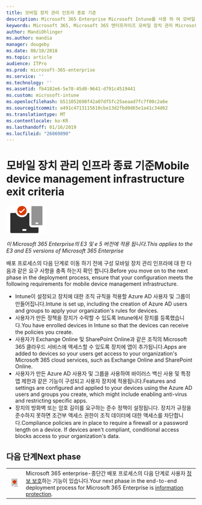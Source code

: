 ```yaml
---
title: 모바일 장치 관리 인프라 종료 기준
description: Microsoft 365 Enterprise Microsoft Intune를 사용 하 여 모바일 장치 관리를 포함 합니다. 요구 사항 및 필수 구성 요소를 검토, Azure Active Directory 리소스를 사용 하 여 Intune 설정, iOS, macOS, Android, 및 Windows 등록 장치 앱을 배포, 구성 프로필 만들기, 규정 준수 정책 사용 및 모바일에 대 한 조건부 액세스를 사용 하도록 설정 Microsoft 365 엔터프라이즈와 장치 관리 합니다.
keywords: Microsoft 365, Microsoft 365 엔터프라이즈 모바일 장치 관리 Microsoft 365 Intune 설명서
author: MandiOhlinger
ms.author: mandia
manager: dougeby
ms.date: 08/10/2018
ms.topic: article
audience: ITPro
ms.prod: microsoft-365-enterprise
ms.service: ''
ms.technology: ''
ms.assetid: fb4182e6-5e78-45d0-9641-d791c4519441
ms.custom: microsoft-intune
ms.openlocfilehash: b511052698f42a07df5fc25aeaad7fc7f00c2a6e
ms.sourcegitcommit: e491c4713115610cbe13d2fbd0d65e1a41c34d62
ms.translationtype: MT
ms.contentlocale: ko-KR
ms.lasthandoff: 01/16/2019
ms.locfileid: "26869890"
---
```

# <a name="mobile-device-management-infrastructure-exit-criteria"></a><span data-ttu-id="6942b-105">모바일 장치 관리 인프라 종료 기준</span><span class="sxs-lookup"><span data-stu-id="6942b-105">Mobile device management infrastructure exit criteria</span></span>

![](./media/deploy-foundation-infrastructure/mobiledevicemgmt_icon-small.png)

<span data-ttu-id="6942b-106">*이 Microsoft 365 Enterprise의 E3 및 e 5 버전에 적용 됩니다.*</span><span class="sxs-lookup"><span data-stu-id="6942b-106">*This applies to the E3 and E5 versions of Microsoft 365 Enterprise*</span></span>

<span data-ttu-id="6942b-107">배포 프로세스의 다음 단계로 이동 하기 전에 구성 모바일 장치 관리 인프라에 대 한 다음과 같은 요구 사항을 충족 하는지 확인 합니다.</span><span class="sxs-lookup"><span data-stu-id="6942b-107">Before you move on to the next phase in the deployment process, ensure that your configuration meets the following requirements for mobile device management infrastructure.</span></span>

- <span data-ttu-id="6942b-108">Intune이 설정되고 장치에 대한 조직 규칙을 적용할 Azure AD 사용자 및 그룹이 만들어집니다.</span><span class="sxs-lookup"><span data-stu-id="6942b-108">Intune is set up, including the creation of Azure AD users and groups to apply your organization's rules for devices.</span></span>
- <span data-ttu-id="6942b-109">사용자가 만든 정책을 장치가 수락할 수 있도록 Intune에서 장치를 등록했습니다.</span><span class="sxs-lookup"><span data-stu-id="6942b-109">You have enrolled devices in Intune so that the devices can receive the policies you create.</span></span>
- <span data-ttu-id="6942b-110">사용자가 Exchange Online 및 SharePoint Online과 같은 조직의 Microsoft 365 클라우드 서비스에 액세스할 수 있도록 장치에 앱이 추가됩니다.</span><span class="sxs-lookup"><span data-stu-id="6942b-110">Apps are added to devices so your users get access to your organization's Microsoft 365 cloud services, such as Exchange Online and SharePoint Online.</span></span>
- <span data-ttu-id="6942b-111">사용자가 만든 Azure AD 사용자 및 그룹을 사용하여 바이러스 백신 사용 및 특정 앱 제한과 같은 기능이 구성되고 사용자 장치에 적용됩니다.</span><span class="sxs-lookup"><span data-stu-id="6942b-111">Features and settings are configured and applied to your devices using the Azure AD users and groups you create, which might include enabling anti-virus and restricting specific apps.</span></span>
- <span data-ttu-id="6942b-p102">장치의 방화벽 또는 암호 길이를 요구하는 준수 정책이 설정됩니다. 장치가 규정을 준수하지 못하면 조건부 액세스 권한이 조직 데이터에 대한 액세스를 차단합니다.</span><span class="sxs-lookup"><span data-stu-id="6942b-p102">Compliance policies are in place to require a firewall or a password length on a device. If devices aren't compliant, conditional access blocks access to your organization's data.</span></span>

## <a name="next-phase"></a><span data-ttu-id="6942b-114">다음 단계</span><span class="sxs-lookup"><span data-stu-id="6942b-114">Next phase</span></span>

|||
|:-------|:-----|
|![](./media/deploy-foundation-infrastructure/infoprotection_icon-small.png)| <span data-ttu-id="6942b-115">Microsoft 365 enterprise-종단간 배포 프로세스의 다음 단계로 사용자 [정보 보호](infoprotect-infrastructure.md)하는 기능이 있습니다.</span><span class="sxs-lookup"><span data-stu-id="6942b-115">Your next phase in the end-to-end deployment process for Microsoft 365 Enterprise is [information protection](infoprotect-infrastructure.md).</span></span> |
